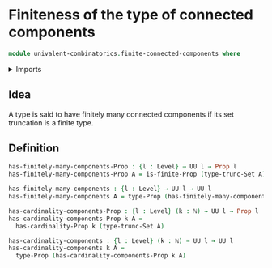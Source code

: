 # Finiteness of the type of connected components

```agda
module univalent-combinatorics.finite-connected-components where
```

<details><summary>Imports</summary>

```agda
open import univalent-combinatorics.finite-types
open import foundation.propositions
open import foundation.set-truncations
open import foundation.universe-levels
open import elementary-number-theory.natural-numbers
```

</details>

## Idea

A type is said to have finitely many connected components if its set truncation is a finite type.

## Definition

```agda
has-finitely-many-components-Prop : {l : Level} → UU l → Prop l
has-finitely-many-components-Prop A = is-finite-Prop (type-trunc-Set A)

has-finitely-many-components : {l : Level} → UU l → UU l
has-finitely-many-components A = type-Prop (has-finitely-many-components-Prop A)

has-cardinality-components-Prop : {l : Level} (k : ℕ) → UU l → Prop l
has-cardinality-components-Prop k A =
  has-cardinality-Prop k (type-trunc-Set A)

has-cardinality-components : {l : Level} (k : ℕ) → UU l → UU l
has-cardinality-components k A =
  type-Prop (has-cardinality-components-Prop k A)
```
